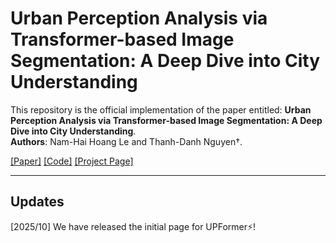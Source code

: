 # Urban Perception Analysis via Transformer-based Image Segmentation: A Deep Dive into City Understanding

This repository is the official implementation of the paper entitled: **Urban Perception Analysis via Transformer-based Image Segmentation: A Deep Dive into City Understanding**. <br>
**Authors**: Nam-Hai Hoang Le and Thanh-Danh Nguyen†.

[[Paper]](https://doi.org/) [[Code]](https://github.com/danhntd/UPFormer) [[Project Page]](https://danhntd.github.io/projects.html)

---
## Updates
[2025/10] We have released the initial page for UPFormer⚡!